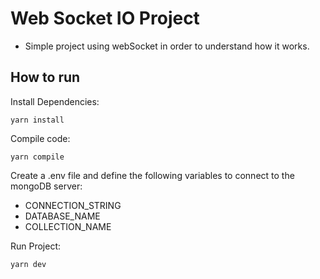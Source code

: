 # Web Socket IO Project

- Simple project using webSocket in order to understand how it works.

## How to run

Install Dependencies:

```
yarn install
```

Compile code:

```
yarn compile
```

Create a .env file and define the following variables to connect to the mongoDB server:

- CONNECTION_STRING
- DATABASE_NAME
- COLLECTION_NAME

Run Project:

```
yarn dev
```
